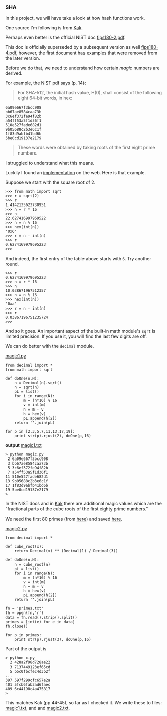 ### SHA

In this project, we will have take a look at how hash functions work.

One source I'm following is from [Kak](https://engineering.purdue.edu/kak/compsec/NewLectures/Lecture15.pdf).

Perhaps even better is the official NIST doc [fips180-2.pdf](http://csrc.nist.gov/publications/fips/fips180-2/fips180-2.pdf).

This doc is officially superseded by a subsequent version as well [fips180-4.pdf](http://csrc.nist.gov/publications/fips/fips180-4/fips180-4.pdf), however, the first document has examples that were removed from the later version.

Before we do that, we need to understand how certain *magic* numbers are derived.  

For example, the NIST pdf says (p. 14):

>    For SHA-512, the initial hash value, H(0), shall consist of the following eight 64-bit words, in hex:

```
6a09e667f3bcc908
bb67ae8584caa73b
3c6ef372fe94f82b
a54ff53a5f1d36f1
510e527fade682d1
9b05688c2b3e6c1f
1f83d9abfb41bd6b
5be0cd19137e2179
```

>    These words were obtained by taking roots of the first eight prime numbers.

I struggled to understand what this means.  

Luckily I found an [implementation](https://gmgolem.wordpress.com/2016/04/03/sha-256-initial-hash-derivation-explained-in-ti-nspire) on the web.  Here is that example.  

Suppose we start with the square root of 2.

```
>>> from math import sqrt
>>> r = sqrt(2)
>>> r
1.4142135623730951
>>> n = r * 16
>>> n
22.627416997969522
>>> n = n % 16
>>> hex(int(n))
'0x6'
>>> r = n - int(n)
>>> r
0.6274169979695223
>>>
```

And indeed, the first entry of the table above starts with `6`.   Try another round.

```
>>> r
0.6274169979695223
>>> n = r * 16
>>> n
10.038671967512357
>>> n = n % 16
>>> hex(int(n))
'0xa'
>>> r = n - int(n)
>>> r
0.03867196751235724
>>> 
```

And so it goes.  An important aspect of the built-in math module's `sqrt` is limited precision.  If you use it, you will find the last few digits are off.  

We can do better with the `decimal` module.

[magic1.py](constants/magic1.py)

```
from decimal import *
from math import sqrt

def doOne(n,N):
    n = Decimal(n).sqrt()
    n = sqrt(n)
    pL = list()
    for i in range(N):
        m = (n*16) % 16
        v = int(m)
        n = m - v
        h = hex(v)
        pL.append(h[2])
    return ''.join(pL)

for p in [2,3,5,7,11,13,17,19]:
    print str(p).rjust(2), doOne(p,16)

```

**output**  [magic1.txt](constants/magic1.txt)

```
> python magic.py
 2 6a09e667f3bcc908
 3 bb67ae8584caa73b
 5 3c6ef372fe94f82b
 7 a54ff53a5f1d36f1
11 510e527fade682d1
13 9b05688c2b3e6c1f
17 1f83d9abfb41bd6b
19 5be0cd19137e2179
>
```

In the NIST docs and in [Kak](https://engineering.purdue.edu/kak/compsec/NewLectures/Lecture15.pdf) there are additional magic values which are the "fractional parts of the cube roots of the first eighty prime numbers."

We need the first 80 primes (from [here](primes.utm.edu)) and saved [here](constants/primes80.txt).

[magic2.py](constants/magic2.py)

```
from decimal import *

def cube_root(x):
    return Decimal(x) ** (Decimal(1) / Decimal(3))

def doOne(n,N):
    n = cube_root(n)
    pL = list()
    for i in range(N):
        m = (n*16) % 16
        v = int(m)
        n = m - v
        h = hex(v)
        pL.append(h[2])
    return ''.join(pL)

fn = 'primes.txt'
fh = open(fn,'r')
data = fh.read().strip().split()
primes = [int(e) for e in data]
fh.close()

for p in primes:
    print str(p).rjust(3), doOne(p,16)
```

Part of the output is

```
> python x.py
  2 428a2f98d728ae22
  3 7137449123ef65cd
  5 b5c0fbcfec4d3b2f
...
397 597f299cfc657e2a
401 5fcb6fab3ad6faec
409 6c44198c4a475817
> 
```

This matches Kak (pp 44-45), so far as I checked it.  We write these to files:  [magic1.txt](constants/magic1.txt), and and [magic2.txt](constants/magic2.txt).